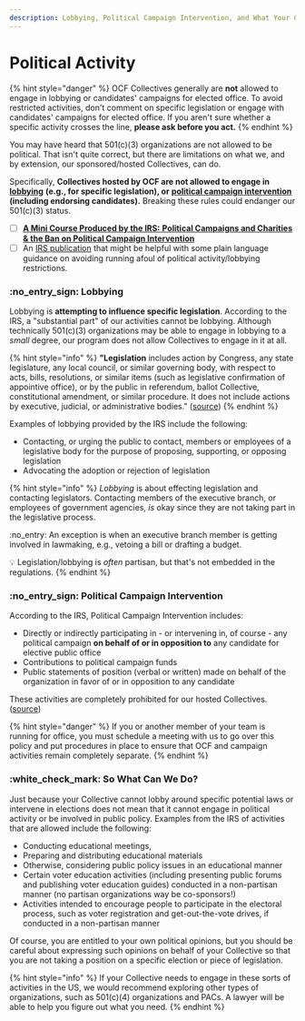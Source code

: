 ```yaml
---
description: Lobbying, Political Campaign Intervention, and What Your Collective Can Do
---
```


# Political Activity

{% hint style="danger" %}
OCF Collectives generally are **not** allowed to engage in lobbying or candidates' campaigns for elected office. To avoid restricted activities, don't comment on specific legislation or engage with candidates' campaigns for elected office. If you aren't sure whether a specific activity crosses the line, **please ask before you act.**
{% endhint %}

You may have heard that 501(c)(3) organizations are not allowed to be political. That isn't quite correct, but there are limitations on what we, and by extension, our sponsored/hosted Collectives, can do.

Specifically, **Collectives hosted by OCF are not allowed to engage in** [**lobbying**](https://www.irs.gov/charities-non-profits/lobbying) **(e.g., for specific legislation), or** [**political campaign intervention**](https://www.irs.gov/charities-non-profits/charitable-organizations/the-restriction-of-political-campaign-intervention-by-section-501c3-tax-exempt-organizations) **(including endorsing candidates).** Breaking these rules could endanger our 501(c)(3) status.

* [ ] [**A Mini Course Produced by the IRS:** **Political Campaigns and Charities & the Ban on Political Campaign Intervention**](https://www.stayexempt.irs.gov/home/existing-organizations/political-campaigns-and-charities)
* [ ] An [IRS publication](https://www.irs.gov/pub/irs-pdf/p4221pc.pdf) that might be helpful with some plain language guidance on avoiding running afoul of political activity/lobbying restrictions.

### :no\_entry\_sign: Lobbying

Lobbying is **attempting to influence specific legislation**. According to the IRS, a "substantial part" of our activities cannot be lobbying. Although technically 501(c)(3) organizations may be able to engage in lobbying to a _small_ degree, our program does not allow Collectives to engage in it at all.

{% hint style="info" %}
**"Legislation** includes action by Congress, any state legislature, any local council, or similar governing body, with respect to acts, bills, resolutions, or similar items (such as legislative confirmation of appointive office), or by the public in referendum, ballot Collective, constitutional amendment, or similar procedure. It does not include actions by executive, judicial, or administrative bodies." ([source](https://www.irs.gov/charities-non-profits/lobbying))
{% endhint %}

Examples of lobbying provided by the IRS include the following:

* Contacting, or urging the public to contact, members or employees of a legislative body for the purpose of proposing, supporting, or opposing legislation
* Advocating the adoption or rejection of legislation

{% hint style="info" %}
_Lobbying_ is about effecting legislation and contacting legislators. Contacting members of the executive branch, or employees of government agencies, _is_ okay since they are not taking part in the legislative process.

:no\_entry: An exception is when an executive branch member is getting involved in lawmaking, e.g., vetoing a bill or drafting a budget.

:bulb: Legislation/lobbying is _often_ partisan, but that's not embedded in the regulations.
{% endhint %}

### :no\_entry\_sign: Political Campaign Intervention

According to the IRS, Political Campaign Intervention includes:

* Directly or indirectly participating in - or intervening in, of course - any political campaign **on behalf of or in opposition to** any candidate for elective public office
* Contributions to political campaign funds
* Public statements of position (verbal or written) made on behalf of the organization in favor of or in opposition to any candidate

These activities are completely prohibited for our hosted Collectives. ([source](https://www.irs.gov/charities-non-profits/charitable-organizations/the-restriction-of-political-campaign-intervention-by-section-501c3-tax-exempt-organizations))

{% hint style="danger" %}
If you or another member of your team is running for office, you must schedule a meeting with us to go over this policy and put procedures in place to ensure that OCF and campaign activities remain completely separate.
{% endhint %}

### :white\_check\_mark: So What Can We Do?

Just because your Collective cannot lobby around specific potential laws or intervene in elections does not mean that it cannot engage in political activity or be involved in public policy. Examples from the IRS of activities that are allowed include the following:

* Conducting educational meetings,
* Preparing and distributing educational materials
* Otherwise, considering public policy issues in an educational manner
* Certain voter education activities (including presenting public forums and publishing voter education guides) conducted in a non-partisan manner (no partisan organizations way be co-sponsors!)
* Activities intended to encourage people to participate in the electoral process, such as voter registration and get-out-the-vote drives, if conducted in a non-partisan manner

Of course, you are entitled to your own political opinions, but you should be careful about expressing such opinions on behalf of your Collective so that you are not taking a position on a specific election or piece of legislation.

{% hint style="info" %}
If your Collective needs to engage in these sorts of activities in the US, we would recommend exploring other types of organizations, such as 501(c)(4) organizations and PACs. A lawyer will be able to help you figure out what you need.
{% endhint %}
